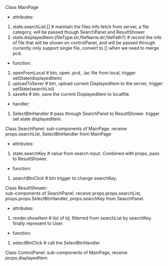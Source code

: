 Class MainPage 
- attributes:
1. state.searchList:[] # maintain the files info fetch from server, a file category, will be passed though SearchPanel and ResultShower
2. state.displayedItem:{fileType:str,fileName:str,filePath?} # record the info of file that will be shown on controlPanel, and will be passed through. currently only support single file, convert to [] when we need to merge pcd.  
- function:
1. openFromLocal # btn, open .pcd, .lac file from local, trigger setState(displayedItem)
2. uploadToSever # btn, upload current DisplayedItem to the server, trigger setState(searchList)
3. saveAs # btn, save the current DsiplayedItem to localfile.
- handler:
1. SelectBtnHandler # pass through SearchPanel to ResultShower. trigger set state displayedItem. 


Class SearchPanel:
sub-components of MainPage. receive props.searchList, SelectBtnHandler from MainPage  
- attributes:
1. state.searchKey # value from search input. Combined with props, pass to ResultShower.
- function:
1. searchBtnClick # btn trigger to change searchKey.

Class ResultShower:  
sub-components of SearchPanel. receive props.props.searchList, props.props.SelectBtnHandler, props.searchKey from SearchPanel.
- attributes:
1. render.showItem # list of td, filterred from searchList by searchKey. finally represent to User.
- function:
1. selectBtnClick # call the SelectBtnHandler



Class ControlPanel:
sub-components of MainPage, receive props.displayedItem.


